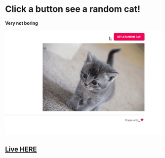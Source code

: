 # Click a button see a random cat!

#### Very not boring

![Demo flow](./assets/random-cat.gif?raw=true)

## [Live HERE](https://random-cat-69.firebaseapp.com)

